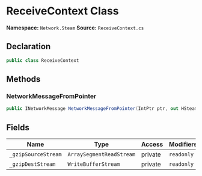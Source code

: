 # ReceiveContext Class

**Namespace:** `Network.Steam`
**Source:** `ReceiveContext.cs`

## Declaration

```csharp
public class ReceiveContext
```

## Methods

### NetworkMessageFromPointer

```csharp
public INetworkMessage NetworkMessageFromPointer(IntPtr ptr, out HSteamNetConnection connection)
```

## Fields

| Name | Type | Access | Modifiers |
|------|------|--------|-----------|
| `_gzipSourceStream` | `ArraySegmentReadStream` | private | `readonly` |
| `_gzipDestStream` | `WriteBufferStream` | private | `readonly` |

